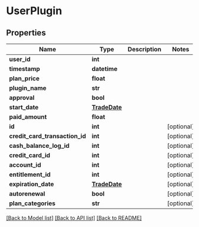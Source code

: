 # UserPlugin

## Properties
Name | Type | Description | Notes
------------ | ------------- | ------------- | -------------
**user_id** | **int** |  | 
**timestamp** | **datetime** |  | 
**plan_price** | **float** |  | 
**plugin_name** | **str** |  | 
**approval** | **bool** |  | 
**start_date** | [**TradeDate**](TradeDate.md) |  | 
**paid_amount** | **float** |  | 
**id** | **int** |  | [optional] 
**credit_card_transaction_id** | **int** |  | [optional] 
**cash_balance_log_id** | **int** |  | [optional] 
**credit_card_id** | **int** |  | [optional] 
**account_id** | **int** |  | [optional] 
**entitlement_id** | **int** |  | [optional] 
**expiration_date** | [**TradeDate**](TradeDate.md) |  | [optional] 
**autorenewal** | **bool** |  | [optional] 
**plan_categories** | **str** |  | [optional] 

[[Back to Model list]](../README.md#documentation-for-models) [[Back to API list]](../README.md#documentation-for-api-endpoints) [[Back to README]](../README.md)


